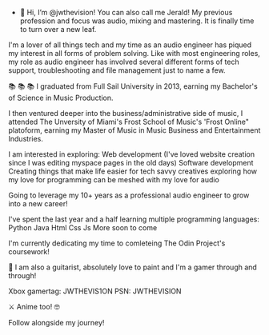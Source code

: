 - 👋 Hi, I’m @jwthevision! You can also call me Jerald!
My previous profession and focus was audio, mixing and mastering. It is finally time to turn over a new leaf.

I'm a lover of all things tech and my time as an audio engineer has piqued my interest in all forms of problem solving.
Like with most engineering roles, my role as audio engineer has involved several different forms of tech support, troubleshooting
and file management just to name a few.

📚 📚 📚
I graduated from Full Sail University in 2013, earning my Bachelor's of Science in Music Production.

I then ventured deeper into the business/administrative side of music,
I attended The Unversity of Miami's Frost School of Music's 'Frost Online" platoform,
earning my Master of Music in Music Business and Entertainment Industries.

I am interested in exploring:
Web development (I've loved website creation since I was editing myspace pages in the old days)
Software development
Creating things that make life easier for tech savvy creatives
exploring how my love for programming can be meshed with my love for audio

Going to leverage my 10+ years as a professional audio engineer to grow into a new career!

I've spent the last year and a half learning multiple programming languages:
Python
Java
Html
Css
Js
More soon to come

I'm currently dedicating my time to comleteing The Odin Project's coursework!

🎸
I am also a guitarist, absolutely love to paint and I'm a gamer through and through!

Xbox gamertag: JWTHEVIS1ON
PSN: JWTHEVISION

⚔️ Anime too! :nerd_face:

Follow alongside my journey!
